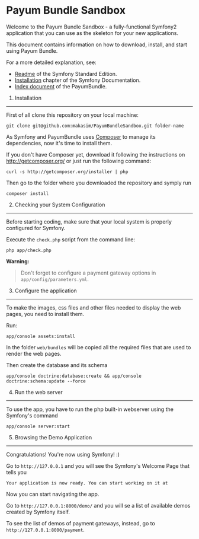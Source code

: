 Payum Bundle Sandbox
====================

Welcome to the Payum Bundle Sandbox - a fully-functional Symfony2 application that you can use as the skeleton for your new applications.

This document contains information on how to download, install, and start using Payum Bundle. 

For a more detailed explanation, see:
 
 * [Readme][2] of the Symfony Standard Edition.
 * [Installation][1] chapter of the Symfony Documentation.
 * [Index document][3] of the PayumBundle.

[1]:  https://github.com/symfony/symfony-standard
[2]:  http://symfony.com/doc/2.8/setup.html
[3]:  https://github.com/Payum/PayumBundle/blob/master/Resources/doc/index.md
[4]:  http://getcomposer.org

1) Installation
---------------

First of all clone this repository on your local machine:

    git clone git@github.com:makasim/PayumBundleSandbox.git folder-name

As Symfony and PayumBundle uses [Composer][4] to manage its dependencies, now it's time to install them.

If you don't have Composer yet, download it following the instructions on
http://getcomposer.org/ or just run the following command:

    curl -s http://getcomposer.org/installer | php

Then go to the folder where you downloaded the repository and symply run

    composer install

2) Checking your System Configuration
-------------------------------------

Before starting coding, make sure that your local system is properly
configured for Symfony.

Execute the `check.php` script from the command line:

    php app/check.php

**Warning:**

> Don't forget to configure a payment gateway options in `app/config/parameters.yml`.

3) Configure the application
----------------------------

To make the images, css files and other files needed to display the web pages, you need to install them.

Run:

    app/console assets:install

In the folder `web/bundles` will be copied all the required files that are used to render the web pages.

Then create the database and its schema

    app/console doctrine:database:create && app/console doctrine:schema:update --force

4) Run the web server
---------------------

To use the app, you have to run the php built-in webserver using the Symfony's command

    app/console server:start

5) Browsing the Demo Application
--------------------------------
        
Congratulations! You're now using Symfony! :)

Go to `http://127.0.0.1` and you will see the Symfony's Welcome Page that tells you 

    Your application is now ready. You can start working on it at

Now you can start navigating the app.

Go to `http://127.0.0.1:8000/demo/` and you will se a list of available demos created by Symfony itself.

To see the list of demos of payment gateways, instead, go to `http://127.0.0.1:8000/payment`.